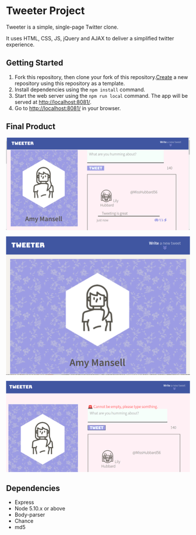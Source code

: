 # Tweeter Project

Tweeter is a simple, single-page Twitter clone.

It uses HTML, CSS, JS, jQuery and AJAX to deliver a simplified twitter experience.

## Getting Started

1. Fork this repository, then clone your fork of this repository.[Create](https://docs.github.com/en/repositories/creating-and-managing-repositories/creating-a-repository-from-a-template) a new repository using this repository as a template.
2. Install dependencies using the `npm install` command.
3. Start the web server using the `npm run local` command. The app will be served at <http://localhost:8081/>.
4. Go to <http://localhost:8081/> in your browser.


## Final Product

!["Screenshot of Desktop view"](https://github.com/jovitapais/tweeter/blob/master/public/images/Desktopview.png)

!["Screenshot of Mobile view"](https://github.com/jovitapais/tweeter/blob/master/public/images/Mobile%20view.png)

!["Screenshot of empty tweet warning message"](https://github.com/jovitapais/tweeter/blob/master/public/images/Empty%20tweet.png)


## Dependencies

- Express
- Node 5.10.x or above
- Body-parser
- Chance
- md5